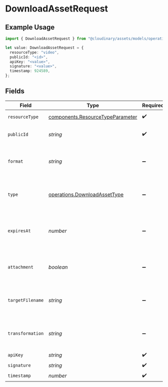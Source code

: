 # DownloadAssetRequest

## Example Usage

```typescript
import { DownloadAssetRequest } from "@cloudinary/assets/models/operations";

let value: DownloadAssetRequest = {
  resourceType: "video",
  publicId: "<id>",
  apiKey: "<value>",
  signature: "<value>",
  timestamp: 924589,
};
```

## Fields

| Field                                                                                | Type                                                                                 | Required                                                                             | Description                                                                          |
| ------------------------------------------------------------------------------------ | ------------------------------------------------------------------------------------ | ------------------------------------------------------------------------------------ | ------------------------------------------------------------------------------------ |
| `resourceType`                                                                       | [components.ResourceTypeParameter](../../models/components/resourcetypeparameter.md) | :heavy_check_mark:                                                                   | The type the of asset.                                                               |
| `publicId`                                                                           | *string*                                                                             | :heavy_check_mark:                                                                   | The public ID of the asset to download.                                              |
| `format`                                                                             | *string*                                                                             | :heavy_minus_sign:                                                                   | The format to convert the asset to before downloading.                               |
| `type`                                                                               | [operations.DownloadAssetType](../../models/operations/downloadassettype.md)         | :heavy_minus_sign:                                                                   | The storage type of the asset. Defaults to 'upload'.                                 |
| `expiresAt`                                                                          | *number*                                                                             | :heavy_minus_sign:                                                                   | Unix timestamp indicating when the download URL should expire.                       |
| `attachment`                                                                         | *boolean*                                                                            | :heavy_minus_sign:                                                                   | Whether to force download as an attachment.                                          |
| `targetFilename`                                                                     | *string*                                                                             | :heavy_minus_sign:                                                                   | The desired filename for the downloaded file.                                        |
| `transformation`                                                                     | *string*                                                                             | :heavy_minus_sign:                                                                   | A transformation to apply to the asset before downloading.                           |
| `apiKey`                                                                             | *string*                                                                             | :heavy_check_mark:                                                                   | N/A                                                                                  |
| `signature`                                                                          | *string*                                                                             | :heavy_check_mark:                                                                   | N/A                                                                                  |
| `timestamp`                                                                          | *number*                                                                             | :heavy_check_mark:                                                                   | N/A                                                                                  |